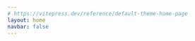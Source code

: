 ```yaml
---
# https://vitepress.dev/reference/default-theme-home-page
layout: home
navbar: false
---
```


<script setup>


import { useData } from 'vitepress'
const { theme, page, frontmatter } = useData()

import Portfolio from './portfolio/Portfolio.vue'

const imagePath = '/images/'
const iconPath = '/images/icon/'

const config = {
  active:"about",
  content: {
    about: `🧑🏻‍💻 白天社畜打工人 晚上独立开发者<br>
    📱 App Store搜索: 事线｜物品指南<br>
    📷 摄影小白 也想拍点有意思的照片<br>
    🚗 数字游民策划中1%`,
    doings: [
      {icon: imagePath + "icon-app.svg", title: "iOS Developer", description: "一个正在成长的iOS独立开发者。"},
      {icon: imagePath + "icon-photo.svg", title: "Photography", description: "正在尝试着拍摄一些有趣的东西。"},
    ],
    progress: [
      {
        title: "Skills",
        items: [
          {title:"🧑🏻‍💻 编程", value:33.3},
          {title:"📷 摄影", value:10},
          {title:"🎬 剪辑", value:10}
        ]
      },
      {
        title: "OKRs",
        items: [
          {title:"🎓 顺利毕业", date:"2024.06" , value:50 , subItems: [
              {title:"小论文", value:15},
               {title:"大论文", value:15},
          ]},
          {title:"📱 事线App端重构优化", date:"2024 - 2025" , value:15},
          {title:"🧑🏻‍💻 Full-Stack Developer", date:"< 2030" , value:10},
          {title:"🚗 数字游民计划", date:"< 2035" , value:1.1}
        ]
      }
    ],
    projects: [
      {title: "事线 - 串事成线",description: "多项目时间线记录工具", icon:imagePath + "eventline.jpg", url: "", badge: "已上架"},
      {title: "物品指南 - 你的生活数据库",description: "打造你的生活数据库", icon:imagePath + "mythings.jpg", url: "", badge: "已上架"},
    ],
    apps:[
      {
        title: "Productivity",
        items: [
          {title: "notion", icon:iconPath + "notion.png", url: ""},
          {title: "linear", icon:iconPath + "linear.png", url: ""},
          {title: "Craft", icon:iconPath + "craft.png", url: ""},
          // {title: "Vision", icon:iconPath + "vision.png", url: ""},
        ]
      },



    ],
    books: [
      {title: "解密Instagram", img: "/images/books/instagram.jpg", value:35},
      {title: "Steve Jobs", img: "/images/books/steve.jpg", value:25},
      {title: "Refactoring UI", img: "/images/books/refactoringUI.jpeg", value:33},
      {title: "Clean Code", img: "/images/books/cleanCode.jpg", value:5},
      {title: "facebook", img: "/images/books/facebook.jpg", value:0},
      {title: "小米传", img: "/images/books/xiaomi.jpg", value:100},

    ]
  }

}

      // {
      //   title: "Others",
      //   items: [
      //     {title: "Percento", icon:iconPath + "percento.png", url: ""},
      //   ]
      // },

</script>

<Portfolio :info="theme.info" :config="config"/>
